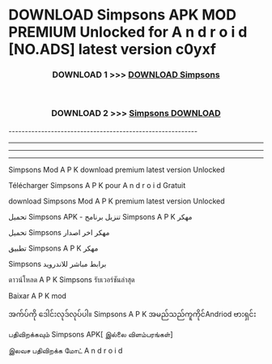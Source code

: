 # DOWNLOAD Simpsons  APK MOD PREMIUM Unlocked for A n d r o i d [NO.ADS] latest version c0yxf 



<div align="center">

<h3>DOWNLOAD 1 >>> <a href="https://getmod2.web.app/?judul=Simpsons ">DOWNLOAD Simpsons </a></h3><br>

<h3>DOWNLOAD 2 >>> <a href="https://getmod2.web.app/?judul=Simpsons ">Simpsons  DOWNLOAD </a></h3>

</div>
----------------------------------------------------------

----------------------------------------------------------

----------------------------------------------------------

----------------------------------------------------------

Simpsons  Mod A P K download premium latest version Unlocked

Télécharger Simpsons  A P K pour A n d r o i d Gratuit

download Simpsons  Mod A P K premium latest version Unlocked

تحميل Simpsons  APK - تنزيل برنامج Simpsons  A P K مهكر

تحميل Simpsons  مهكر اخر اصدار

تطبيق Simpsons  A P K مهكر

Simpsons  برابط مباشر للاندرويد

ดาวน์โหลด A P K Simpsons  รับเวอร์ชันล่าสุด

Baixar A P K mod

အက်ပ်ကို ဒေါင်းလုဒ်လုပ်ပါ။ Simpsons  A P K အမည်သည်ကူကိုင်Andriod ဗားရှင်း

பதிவிறக்கவும் Simpsons  APK[ இல்லை விளம்பரங்கள்] 
 
இலவச பதிவிறக்க மோட் A n d r o i d



